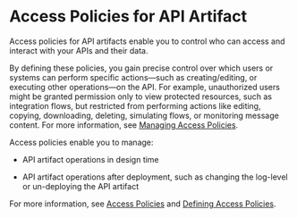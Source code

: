 <!-- loio2a891152af55448ca8350cc04fa829a7 -->

# Access Policies for API Artifact

Access policies for API artifacts enable you to control who can access and interact with your APIs and their data.

By defining these policies, you gain precise control over which users or systems can perform specific actions—such as creating/editing, or executing other operations—on the API. For example, unauthorized users might be granted permission only to view protected resources, such as integration flows, but restricted from performing actions like editing, copying, downloading, deleting, simulating flows, or monitoring message content. For more information, see [Managing Access Policies](managing-access-policies-318d107.md).

Access policies enable you to manage:

-   API artifact operations in design time

-   API artifact operations after deployment, such as changing the log-level or un-deploying the API artifact


For more information, see [Access Policies](access-policies-e0009f3.md) and [Defining Access Policies](defining-access-policies-b0d7950.md).

